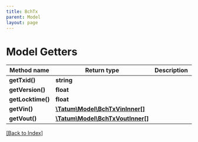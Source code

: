 ```yaml
---
title: BchTx
parent: Model
layout: page
---
```


# Model Getters

Method name | Return type | Description | Notes
------------ | ------------- | ------------- | -------------
**getTxid()** | **string** |  | [optional]
**getVersion()** | **float** |  | [optional]
**getLocktime()** | **float** |  | [optional]
**getVin()** | [**\Tatum\Model\BchTxVinInner[]**](BchTxVinInner.md) |  | [optional]
**getVout()** | [**\Tatum\Model\BchTxVoutInner[]**](BchTxVoutInner.md) |  | [optional]

[[Back to Index]](../index.md)
